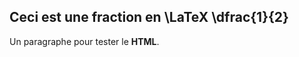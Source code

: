 ## Ceci est une fraction en \LaTeX \dfrac{1}{2}
<p>Un paragraphe pour tester le <strong>HTML</strong>.</p>
